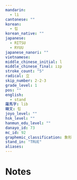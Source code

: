 ```yaml
---
mandarin:
  - lì
cantonese: ""
korean:
  - 립
korean_native: ""
japanese:
  - RITSU
  - RYUU
japanese_nanori: ""
vietnamese:
middle_chinese_initial: l
middle_chinese_final: iɪp
stroke_count: "5"
radical: 立
skip_number: 2-2-3
grade_level: 1
pos: ""
english:
  - stand
羅馬字: lib
韓文: 립
joyo_level: ""
hsk_level: ""
hanmun_edu_level: ""
danayo_id: 73
mc_id: 92
graphemic_classification: 象形
stand_in: "TRUE"
aliases:
---
```


# Notes
